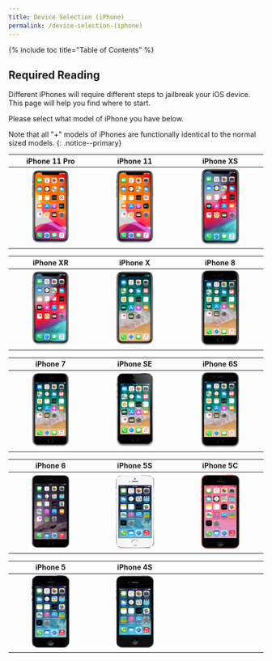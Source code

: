 ```yaml
---
title: Device Selection (iPhone)
permalink: /device-selection-(iphone)
---
```


{% include toc title="Table of Contents" %}

## Required Reading

Different iPhones will require different steps to jailbreak your iOS device. This page will help you find where to start.

Please select what model of iPhone you have below.

Note that all "+" models of iPhones are functionally identical to the normal sized models.
{: .notice--primary}

<table>
  <colgroup>
    <col span="1" style="width: 33%;">
    <col span="1" style="width: 33%;">
    <col span="1" style="width: 34%;">
  </colgroup>
  <thead>
    <tr>
      <th style="text-align: center; font-weight: bold;">iPhone 11 Pro</th>
      <th style="text-align: center; font-weight: bold;">iPhone 11</th>
      <th style="text-align: center; font-weight: bold;">iPhone XS</th>
    </tr>
  </thead>
  <tbody>
    <tr>
      <td style="text-align: center; font-weight: bold;"><a href="firmware-selection-(iphone-11-pro)"><img src="/assets/images/iPhone12,3.png" alt="" width="50%"></a></td>
      <td style="text-align: center; font-weight: bold;"><a href="firmware-selection-(iphone-11)"><img src="/assets/images/iPhone12,1.png" alt="" width="50%"></a></td>
      <td style="text-align: center; font-weight: bold;"><a href="firmware-selection-(iphone-xs)"><img src="/assets/images/iPhone11,2.png" alt="" width="50%"></a></td>
    </tr>
  </tbody>
</table>

<table>
  <colgroup>
    <col span="1" style="width: 33%;">
    <col span="1" style="width: 33%;">
    <col span="1" style="width: 34%;">
  </colgroup>
  <thead>
    <tr>
      <th style="text-align: center; font-weight: bold;">iPhone XR</th>
      <th style="text-align: center; font-weight: bold;">iPhone X</th>
      <th style="text-align: center; font-weight: bold;">iPhone 8</th>
    </tr>
  </thead>
  <tbody>
    <tr>
      <td style="text-align: center; font-weight: bold;"><a href="firmware-selection-(iphone-xr)"><img src="/assets/images/iPhone11,8.png" alt="" width="50%"></a></td>
      <td style="text-align: center; font-weight: bold;"><a href="firmware-selection-(iphone-x)"><img src="/assets/images/iPhone10,6.png" alt="" width="50%"></a></td>
      <td style="text-align: center; font-weight: bold;"><a href="firmware-selection-(iphone-8)"><img src="/assets/images/iPhone10,1.png" alt="" width="50%"></a></td>
    </tr>
  </tbody>
</table>

<table>
  <colgroup>
    <col span="1" style="width: 33%;">
    <col span="1" style="width: 33%;">
    <col span="1" style="width: 34%;">
  </colgroup>
  <thead>
    <tr>
      <th style="text-align: center; font-weight: bold;">iPhone 7</th>
      <th style="text-align: center; font-weight: bold;">iPhone SE</th>
      <th style="text-align: center; font-weight: bold;">iPhone 6S</th>
    </tr>
  </thead>
  <tbody>
    <tr>
      <td style="text-align: center; font-weight: bold;"><a href="firmware-selection-(iphone-7)"><img src="/assets/images/iPhone9,1.png" alt="" width="50%"></a></td>
      <td style="text-align: center; font-weight: bold;"><a href="firmware-selection-(iphone-se)"><img src="/assets/images/iPhone8,4.png" alt="" width="50%"></a></td>
      <td style="text-align: center; font-weight: bold;"><a href="firmware-selection-(iphone-6s)"><img src="/assets/images/iPhone8,1.png" alt="" width="50%"></a></td>
    </tr>
  </tbody>
</table>

<table>
  <colgroup>
    <col span="1" style="width: 33%;">
    <col span="1" style="width: 33%;">
    <col span="1" style="width: 34%;">
  </colgroup>
  <thead>
    <tr>
      <th style="text-align: center; font-weight: bold;">iPhone 6</th>
      <th style="text-align: center; font-weight: bold;">iPhone 5S</th>
      <th style="text-align: center; font-weight: bold;">iPhone 5C</th>
    </tr>
  </thead>
  <tbody>
    <tr>
      <td style="text-align: center; font-weight: bold;"><a href="firmware-selection-(iphone-6)"><img src="/assets/images/iPhone7,1.png" alt="" width="50%"></a></td>
      <td style="text-align: center; font-weight: bold;"><a href="firmware-selection-(iphone-5s)"><img src="/assets/images/iPhone6,2.png" alt="" width="50%"></a></td>
      <td style="text-align: center; font-weight: bold;"><a href="firmware-selection-(iphone-5c)"><img src="/assets/images/iPhone5,3.png" alt="" width="50%"></a></td>
    </tr>
  </tbody>
</table>

<table>
  <colgroup>
    <col span="1" style="width: 33%;">
    <col span="1" style="width: 33%;">
    <col span="1" style="width: 34%;">
  </colgroup>
  <thead>
    <tr>
      <th style="text-align: center; font-weight: bold;">iPhone 5</th>
      <th style="text-align: center; font-weight: bold;">iPhone 4S</th>
      <th style="text-align: center; font-weight: bold;"></th>
    </tr>
  </thead>
  <tbody>
    <tr>
      <td style="text-align: center; font-weight: bold;"><a href="firmware-selection-(iphone-5)"><img src="/assets/images/iPhone5,1.png" alt="" width="50%"></a></td>
      <td style="text-align: center; font-weight: bold;"><a href="firmware-selection-(iphone-4s)"><img src="/assets/images/iPhone4,1.png" alt="" width="50%"></a></td>
      <td style="text-align: center; font-weight: bold;"></td>
    </tr>
  </tbody>
</table>
